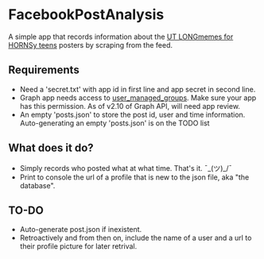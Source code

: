 # FacebookPostAnalysis

A simple app that records information about the [UT LONGmemes for HORNSy teens](https://www.facebook.com/groups/1218486471522469) posters by scraping from the feed.

## Requirements
* Need a 'secret.txt' with app id in first line and app secret in second line. 
* Graph app needs access to [user_managed_groups](https://developers.facebook.com/docs/graph-api/reference/group/). Make sure your app has this permission. As of v2.10 of Graph API, will need app review.
* An empty 'posts.json' to store the post id, user and time information. Auto-generating an empty 'posts.json' is on the TODO list

## What does it do?
* Simply records who posted what at what time. That's it. ¯\_(ツ)_/¯ 
* Print to console the url of a profile that is new to the json file, aka "the database". 


## TO-DO
* Auto-generate post.json if inexistent. 
* Retroactively and from then on, include the name of a user and a url to their profile picture for later retrival.

